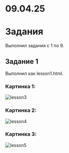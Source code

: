 # 09.04.25
# Задания
Выполнил задания с 1 по 9.
## Задание 1
Выполнил как lesson1.html.

### Картинка 1:
![lesson3](Practic/№3/1.jpg)

### Картинка 2:
![lesson4](Practic/№4/2.jpg)

### Картинка 3:
![lesson5](Practic/№5/3.jpg)
